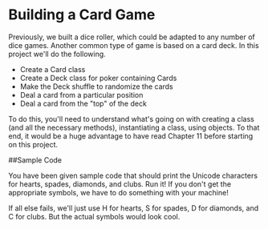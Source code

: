 # Building a Card Game

Previously, we built a dice roller, which could be adapted to any number of dice games. Another common type of game is based on a card deck. In this project we'll do the following.

- Create a Card class 
- Create a Deck class for poker containing Cards
- Make the Deck shuffle to randomize the cards
- Deal a card from a particular position
- Deal a card from the "top" of the deck

To do this, you'll need to understand what's going on with creating a class (and all the necessary methods), instantiating a class, using objects. To that end, it would be a huge advantage to have read Chapter 11 before starting on this project.

##Sample Code

You have been given sample code that should print the Unicode characters for hearts, spades, diamonds, and clubs. Run it! If you don't get the appropriate symbols, we have to do something with your machine!

If all else fails, we'll just use H for hearts, S for spades, D for diamonds, and C for clubs. But the actual symbols would look cool.

